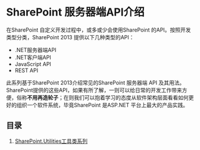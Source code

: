 # SharePoint 服务器端API介绍
在SharePoint 自定义开发过程中，或多或少会使用SharePoint 的API。按照开发类型分类，SharePoint 2013 提供以下几种类型的API：

- .NET服务器端API
- .NET客户端API
- JavaScript API
- REST API

此系列基于SharePoint 2013介绍常见的SharePoint 服务器端 API 及其用法。SharePoint提供的这些API，如果有所了解，一则可以给日常的开发工作带来方便，俗称**不用再造轮子**；在则我们可以抱着学习的态度从软件架构层面看看如何更好的组织一个软件系统，毕竟SharePoint 是ASP.NET 平台上最大的产品实践。

## 目录
1. [SharePoint.Utilities工具类系列](sharepointutilities/README.md)


